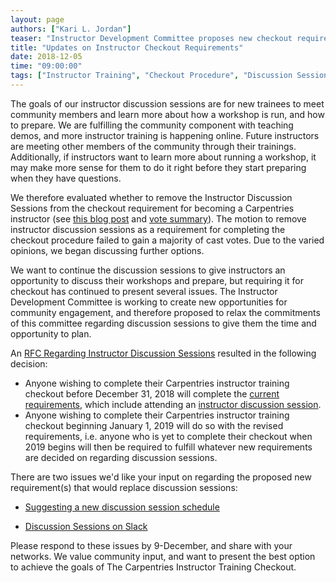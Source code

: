 ```yaml
---
layout: page
authors: ["Kari L. Jordan"]
teaser: "Instructor Development Committee proposes new checkout requirement"
title: "Updates on Instructor Checkout Requirements"
date: 2018-12-05
time: "09:00:00"
tags: ["Instructor Training", "Checkout Procedure", "Discussion Sessions"]
---
```


The goals of our instructor discussion sessions are for new trainees to meet community members and learn more about how a workshop is run, and how to prepare. We are fulfilling the community component with teaching demos, and more instructor training is happening online. Future instructors are meeting other members of the community through their trainings. Additionally, if instructors want to learn more about running a workshop, it may make more sense for them to do it right before they start preparing when they have questions.

We therefore evaluated whether to remove the Instructor Discussion Sessions from the checkout requirement for becoming a Carpentries instructor (see [this blog post](https://datacarpentry.org/blog/2018/02/checkout-update) and [vote summary](https://github.com/carpentries/trainers/blob/master/policy/checkout-changes-feedback-summary.md)). The motion to remove instructor discussion sessions as a requirement for completing the checkout procedure failed to gain a majority of cast votes. Due to the varied opinions, we began discussing further options.

We want to continue the discussion sessions to give instructors an opportunity to discuss their workshops and prepare, but requiring it for checkout has continued to present several issues. The Instructor Development Committee is working to create new opportunities for community engagement, and therefore proposed to relax the commitments of this committee regarding discussion sessions to give them the time and opportunity to plan.

An [RFC Regarding Instructor Discussion Sessions](https://github.com/carpentries/instructor-development/issues/71) resulted in the following decision:

- Anyone wishing to complete their Carpentries instructor training checkout before December 31, 2018 will complete the [current requirements](http://carpentries.github.io/instructor-training/checkout/), which include attending an [instructor discussion session](https://pad.carpentries.org/instructor-discussion).  
- Anyone wishing to complete their Carpentries instructor training checkout beginning January 1, 2019 will do so with the revised requirements, i.e. anyone who is yet to complete their checkout when 2019 begins will then be required to fulfill whatever new requirements are decided on regarding discussion sessions.

There are two issues we'd like your input on regarding the proposed new requirement(s) that would replace discussion sessions:

- [Suggesting a new discussion session schedule](https://github.com/carpentries/instructor-development/issues/74)

- [Discussion Sessions on Slack](https://github.com/carpentries/instructor-development/issues/73)

Please respond to these issues by 9-December, and share with your networks. We value community input, and want to present the best option to achieve the goals of The Carpentries Instructor Training Checkout.
